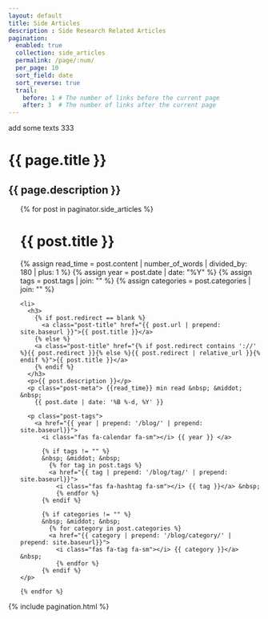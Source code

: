 ```yaml
---
layout: default
title: Side Articles
description : Side Research Related Articles 
pagination:
  enabled: true
  collection: side_articles
  permalink: /page/:num/
  per_page: 10
  sort_field: date
  sort_reverse: true
  trail:
    before: 1 # The number of links before the current page
    after: 3  # The number of links after the current page
---
```



add some texts 
333

<div class="post">
  <div class="header-bar">
    <h1>{{ page.title }}</h1>
    <h2>{{ page.description }}</h2>
  </div>


  <ul class="post-list">
    {% for post in paginator.side_articles %}
    <h1> {{ post.title }}</h1>
    {% assign read_time = post.content | number_of_words | divided_by: 180 | plus: 1 %}
    {% assign year = post.date | date: "%Y" %}
    {% assign tags = post.tags | join: "" %}
    {% assign categories = post.categories | join: "" %}

    <li>
      <h3>
        {% if post.redirect == blank %}
          <a class="post-title" href="{{ post.url | prepend: site.baseurl }}">{{ post.title }}</a>
        {% else %}
        <a class="post-title" href="{% if post.redirect contains '://' %}{{ post.redirect }}{% else %}{{ post.redirect | relative_url }}{% endif %}">{{ post.title }}</a>
        {% endif %}
      </h3>
      <p>{{ post.description }}</p>
      <p class="post-meta"> {{read_time}} min read &nbsp; &middot; &nbsp;
        {{ post.date | date: '%B %-d, %Y' }}
      
      <p class="post-tags">
        <a href="{{ year | prepend: '/blog/' | prepend: site.baseurl}}">
          <i class="fas fa-calendar fa-sm"></i> {{ year }} </a>

          {% if tags != "" %}
          &nbsp; &middot; &nbsp;
            {% for tag in post.tags %}
            <a href="{{ tag | prepend: '/blog/tag/' | prepend: site.baseurl}}">
              <i class="fas fa-hashtag fa-sm"></i> {{ tag }}</a> &nbsp;
              {% endfor %}
          {% endif %}

          {% if categories != "" %}
          &nbsp; &middot; &nbsp;
            {% for category in post.categories %}
            <a href="{{ category | prepend: '/blog/category/' | prepend: site.baseurl}}">
              <i class="fas fa-tag fa-sm"></i> {{ category }}</a> &nbsp;
              {% endfor %}
          {% endif %}
    </p>
  </p>
    </li>

    {% endfor %}
  </ul>

  {% include pagination.html %}


<!-- ---
layout: page
title: side_articles
permalink: /side_articles/
--- -->